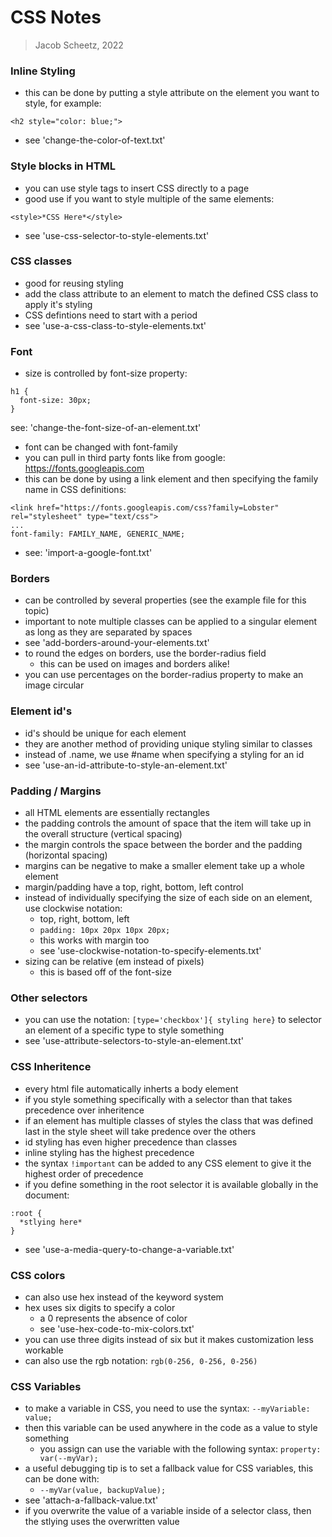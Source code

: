 # CSS Notes
> Jacob Scheetz, 2022

### Inline Styling 
- this can be done by putting a style attribute on the element you want to style, for example: 
```
<h2 style="color: blue;">
```
- see 'change-the-color-of-text.txt'

### Style blocks in HTML
- you can use style tags to insert CSS directly to a page 
- good use if you want to style multiple of the same elements: 
```
<style>*CSS Here*</style>
```
- see 'use-css-selector-to-style-elements.txt'

### CSS classes
- good for reusing styling
- add the class attribute to an element to match the defined CSS class to apply it's styling
- CSS defintions need to start with a period
- see 'use-a-css-class-to-style-elements.txt'

### Font
- size is controlled by font-size property: 
```
h1 {
  font-size: 30px;
}
```
see: 'change-the-font-size-of-an-element.txt'
- font can be changed with font-family
- you can pull in third party fonts like from google: 
https://fonts.googleapis.com
- this can be done by using a link element and then specifying the family name in CSS definitions: 
```
<link href="https://fonts.googleapis.com/css?family=Lobster" rel="stylesheet" type="text/css">
... 
font-family: FAMILY_NAME, GENERIC_NAME;
```
- see: 'import-a-google-font.txt'

### Borders
- can be controlled by several properties (see the example file for this topic)
- important to note multiple classes can be applied to a singular element as long as they are separated by spaces
- see 'add-borders-around-your-elements.txt'
- to round the edges on borders, use the border-radius field
  - this can be used on images and borders alike!
- you can use percentages on the border-radius property to make an image circular

### Element id's
- id's should be unique for each element
- they are another method of providing unique styling similar to classes
- instead of .name, we use #name when specifying a styling for an id
- see 'use-an-id-attribute-to-style-an-element.txt'

### Padding / Margins 
- all HTML elements are essentially rectangles
- the padding controls the amount of space that the item will take up in the overall structure (vertical spacing)
- the margin controls the space between the border and the padding (horizontal spacing)
- margins can be negative to make a smaller element take up a whole element
- margin/padding have a top, right, bottom, left control
- instead of individually specifying the size of each side on an element, use clockwise notation: 
  - top, right, bottom, left
  - ``` padding: 10px 20px 10px 20px; ```
  - this works with margin too
  - see 'use-clockwise-notation-to-specify-elements.txt'
- sizing can be relative (em instead of pixels)
  - this is based off of the font-size

### Other selectors
- you can use the notation: 
``` [type='checkbox']{ styling here} ```
to selector an element of a specific type to style something
- see 'use-attribute-selectors-to-style-an-element.txt'

### CSS Inheritence
- every html file automatically inherts a body element 
- if you style something specifically with a selector than that takes precedence over inheritence
- if an element has multiple classes of styles the class that was defined last in the style sheet will take predence over the others
- id styling has even higher precedence than classes
- inline styling has the highest precedence
- the syntax ```!important``` can be added to any CSS element to give it the highest order of precedence
- if you define something in the root selector it is available globally in the document: 
```
:root {
  *stlying here*
}
```
- see 'use-a-media-query-to-change-a-variable.txt'

### CSS colors
- can also use hex instead of the keyword system 
- hex uses six digits to specify a color 
  - a 0 represents the absence of color
  - see 'use-hex-code-to-mix-colors.txt'
- you can use three digits instead of six but it makes customization less workable
- can also use the rgb notation: 
``` rgb(0-256, 0-256, 0-256) ```

### CSS Variables
- to make a variable in CSS, you need to use the syntax: 
``` --myVariable: value; ```
- then this variable can be used anywhere in the code as a value to style something
  - you assign can use the variable with the following syntax: ``` property: var(--myVar); ```
- a useful debugging tip is to set a fallback value for CSS variables, this can be done with: 
  - ``` --myVar(value, backupValue); ```
- see 'attach-a-fallback-value.txt'
- if you overwrite the value of a variable inside of a selector class, then the stlying uses the overwritten value

